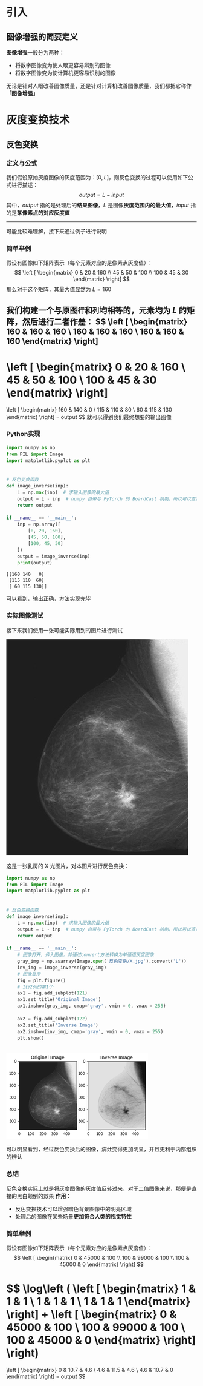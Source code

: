 # 引入

## 图像增强的简要定义

**图像增强**一般分为两种：

- 将数字图像变为使人眼更容易辨别的图像
- 将数字图像变为使计算机更容易识别的图像

无论是针对人眼改善图像质量，还是针对计算机改善图像质量，我们都把它称作 **「图像增强」**

# 灰度变换技术

## 反色变换

### 定义与公式

我们假设原始灰度图像的灰度范围为：$[0, L]$，则反色变换的过程可以使用如下公式进行描述：
$$
output = L - input
$$
其中，$output$ 指的是处理后的**结果图像**，$L$ 是图像**灰度范围内的最大值**，$input$ 指的是**某像素点的对应灰度值**

---

可能比较难理解，接下来通过例子进行说明

### 简单举例

假设有图像如下矩阵表示（每个元素对应的是像素点灰度值）：
$$
\left [
\begin{matrix}
0 & 20 & 160 \\
45 & 50 & 100 \\
100 & 45 & 30
\end{matrix}
\right]
$$
那么对于这个矩阵，其最大值显然为 $L = 160$

我们构建一个与原图`行`和`列`均相等的，元素均为 $L$ 的矩阵，然后进行二者作差：
$$
\left [
\begin{matrix}
160 & 160 & 160 \\
160 & 160 & 160 \\
160 & 160 & 160 
\end{matrix}
\right]
-
\left [
\begin{matrix}
0 & 20 & 160 \\
45 & 50 & 100 \\
100 & 45 & 30
\end{matrix}
\right]
=
\left [
\begin{matrix}
160 & 140 & 0 \\
115 & 110 & 80 \\
60 & 115 & 130
\end{matrix}
\right]
 = output
$$
就可以得到我们最终想要的输出图像

### Python实现


```python
import numpy as np
from PIL import Image
import matplotlib.pyplot as plt


# 反色变换函数
def image_inverse(inp):
    L = np.max(inp)  # 求输入图像的最大值
    output = L - inp  # numpy 自带与 PyTorch 的 BoardCast 机制，所以可以直接相减
    return output

if __name__ == '__main__':
    inp = np.array([
        [0, 20, 160],
        [45, 50, 100],
        [100, 45, 30]
    ])
    output = image_inverse(inp)
    print(output)
```

    [[160 140   0]
     [115 110  60]
     [ 60 115 130]]


可以看到，输出正确，方法实现完毕

### 实际图像测试
接下来我们使用一张可能实际用到的图片进行测试

![](反色变换/X.jpg)

这是一张乳房的 X 光图片，对本图片进行反色变换：


```python
import numpy as np
from PIL import Image
import matplotlib.pyplot as plt


# 反色变换函数
def image_inverse(inp):
    L = np.max(inp)  # 求输入图像的最大值
    output = L - inp  # numpy 自带与 PyTorch 的 BoardCast 机制，所以可以直接相减
    return output

if __name__ == '__main__':
    # 图像打开，传入图像，并通过convert方法转换为单通道灰度图像
    gray_img = np.asarray(Image.open('反色变换/X.jpg').convert('L'))
    inv_img = image_inverse(gray_img)
    # 图像显示
    fig = plt.figure()
    # 1行2列的第1个
    ax1 = fig.add_subplot(121)
    ax1.set_title('Original Image')
    ax1.imshow(gray_img, cmap='gray', vmin = 0, vmax = 255)

    ax2 = fig.add_subplot(122)
    ax2.set_title('Inverse Image')
    ax2.imshow(inv_img, cmap='gray', vmin = 0, vmax = 255)
    plt.show()
```


​    
![png](01-%E5%8F%8D%E8%89%B2%E5%8F%98%E6%8D%A2_files/01-%E5%8F%8D%E8%89%B2%E5%8F%98%E6%8D%A2_4_0.png)
​    


可以明显看到，经过反色变换后的图像，病灶变得更加明显，并且更利于内部组织的辨认

### 总结
反色变换实际上就是将灰度图像的灰度值反转过来，对于二值图像来说，那便是直接的黑白颠倒的效果
**作用：**
- 反色变换技术可以增强暗色背景图像中的明亮区域
- 处理后的图像在某些场景**更加符合人类的视觉特性**





### 简单举例

假设有图像如下矩阵表示（每个元素对应的是像素点灰度值）：
$$
\left [
\begin{matrix}
0 & 45000 & 100 \\
100 & 99000 & 100 \\
100 & 45000 & 0
\end{matrix}
\right]
$$



$$
\log\left (
\left [
\begin{matrix}
1 & 1 & 1 \\
1 & 1 & 1 \\
1 & 1 & 1
\end{matrix}
\right]
+
\left [
\begin{matrix}
0 & 45000 & 100 \\
100 & 99000 & 100 \\
100 & 45000 & 0
\end{matrix}
\right]
\right)
=
\left [
\begin{matrix}
0 & 10.7 & 4.6 \\
4.6 & 11.5 & 4.6 \\
4.6 & 10.7 & 0
\end{matrix}
\right]
 = output
$$
